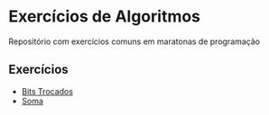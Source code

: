 # Exercícios de Algoritmos
Repositório com exercícios comuns em maratonas de programação


## Exercícios

* [Bits Trocados](https://br.spoj.com/problems/BIT/)
* [Soma](https://br.spoj.com/problems/SOMA/)

